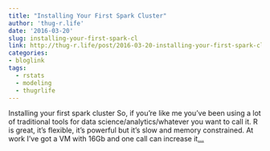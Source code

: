 ```yaml
---
title: "Installing Your First Spark Cluster"
author: 'thug-r.life'
date: '2016-03-20'
slug: installing-your-first-spark-cl
link: http://thug-r.life/post/2016-03-20-installing-your-first-spark-cluster/
categories:
- bloglink
tags:
  - rstats
  - modeling
  - thugrlife
---
```


Installing your first spark cluster So, if you’re like me you’ve been using a lot of traditional tools for data science/analytics/whatever you want to call it. R is great, it’s flexible, it’s powerful but it’s slow and memory constrained. At work I’ve got a VM with 16Gb and one call can increase it[... <i class="fas fa-external-link-alt"></i>](http://thug-r.life/post/2016-03-20-installing-your-first-spark-cluster/)

